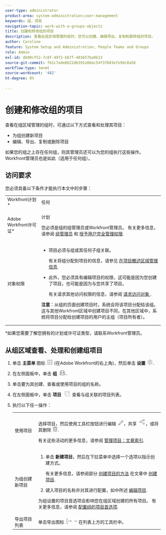```yaml
---
user-type: administrator
product-area: system-administration;user-management
keywords: 组，项目
navigation-topic: work-with-a-groups-objects
title: 创建和修改组的项目
description: 查看在组区域管理的组时，您可以创建、编辑导出、复制和删除组的项目。
author: Caroline
feature: System Setup and Administration, People Teams and Groups
role: Admin
exl-id: db90cf52-7c8f-4972-b67f-401657ba9b13
source-git-commit: fb1c7ade6622db391e0dac54f37603efe9dc0a58
workflow-type: tm+mt
source-wordcount: '482'
ht-degree: 0%

---
```


# 创建和修改组的项目

查看在组区域管理的组时，可通过以下方式查看和处理其项目：

* 为组创建新项目
* 编辑、导出、复制或删除项目

如果您的组之上存在任何组，则其管理员还可以为您的组执行这些操作。 Workfront管理员也是如此（适用于任何组）。

## 访问要求

您必须具备以下条件才能执行本文中的步骤：

<table style="table-layout:auto"> 
 <col> 
 <col> 
 <tbody> 
  <tr> 
   <td >Workfront计划</a>*</td> 
   <td>任何</td> 
  </tr> 
  <tr> 
   <td>Adobe Workfront许可证</a>*</td> 
   <td> <p>计划 </p> <p>您必须是组的组管理员或Workfront管理员。 有关更多信息，请参阅 <a href="../../../administration-and-setup/manage-groups/group-roles/group-administrators.md" class="MCXref xref">组管理员</a> 和 <a href="../../../administration-and-setup/add-users/configure-and-grant-access/grant-a-user-full-administrative-access.md" class="MCXref xref">授予用户完全管理权限</a>.</p> </td> 
  </tr> 
  <tr> 
   <td role="rowheader">对象权限</td> 
   <td> 
    <ul> 
     <li> <p>项目必须与组或其任何子组关联。 </p> <p>有关将组分配到项目的信息，请参见 <a href="../../../manage-work/projects/manage-projects/understand-project-overview-area.md" class="MCXref xref">在项目概述区域管理信息</a>.</p> </li> 
     <li> <p>此外，您必须具有编辑项目的权限，这可能是因为您创建了项目，也可能是因为与您共享了项目。</p> <p>有关请求其他访问权限的信息，请参阅 <a href="../../../workfront-basics/grant-and-request-access-to-objects/request-access.md" class="MCXref xref">请求访问对象 </a>.</p> </li> 
    </ul> <p><b>注意</b>：从组的页面创建项目时，系统会将该项目分配给该组。 这与其他Workfront区域中创建项目不同，在其他区域中，系统将项目分配给创建项目的用户的主组（项目所有者）。</p> </td> 
  </tr> 
 </tbody> 
</table>

&#42;如果您需要了解您拥有的计划或许可证类型，请联系Workfront管理员。

## 从组区域查看、处理和创建组项目

1. 单击 **主菜单** 图标 ![](assets/main-menu-icon.png) (在Adobe Workfront的右上角)，然后单击 **设置** ![](assets/gear-icon-settings.png).

1. 在左侧面板中，单击 **组** ![](assets/groups-icon.png).

1. 单击要为其创建、查看或使用项目的组的名称。
1. 在左侧面板中，单击 **项目** ![](assets/projects-in-main-menu.png) 查看与组关联的项目列表。

1. 执行以下任一操作：

   <table style="table-layout:auto"> 
    <col> 
    <col> 
    <tbody> 
     <tr> 
      <td role="rowheader"> <p>使用项目</p> </td> 
      <td> <p>选择项目，然后使用工具栏按钮进行编辑 <img src="assets/edit-icon.png">，共享 <img src="assets/share-icon.png">，或将其删除 <img src="assets/delete.png">.</p> <p>有关这些活动的更多信息，请参阅 <a href="../../../manage-work/projects/manage-projects/manage-projects-overview.md" class="MCXref xref">管理项目：文章索引</a>.</p> </td> 
     </tr> 
     <tr> 
      <td role="rowheader"> <p>为组创建新项目</p> </td> 
      <td> 
       <ol> 
        <li value="1"> <p>单击 <strong>新建项目</strong>，然后在下拉菜单中选择一个选项以指示创建方式。 </p> <p>有关更多信息，请参阅部分 <a href="../../../manage-work/projects/create-projects/create-project.md#ways-to-create-projects" class="MCXref xref">创建项目的方法</a> 在文章中 <a href="../../../manage-work/projects/create-projects/create-project.md" class="MCXref xref">创建项目</a>.</p> </li> 
        <li value="2">键入项目的名称并对其进行配置，如中所述 <a href="../../../manage-work/projects/manage-projects/edit-projects.md" class="MCXref xref">编辑项目</a>.</li> 
       </ol> <p> 为组设置的项目首选项会影响您在组区域创建的所有项目。 有关更多信息，请参阅 <a href="../../../administration-and-setup/manage-groups/create-and-manage-groups/configure-project-preferences-group.md" class="MCXref xref">配置组的项目首选项</a>.</p> </td> 
     </tr> 
     <tr> 
      <td role="rowheader">导出项目列表</td> 
      <td>单击导出图标 <img src="assets/export.png"> 在列表上方的工具栏中。</td> 
     </tr> 
    </tbody> 
   </table>
